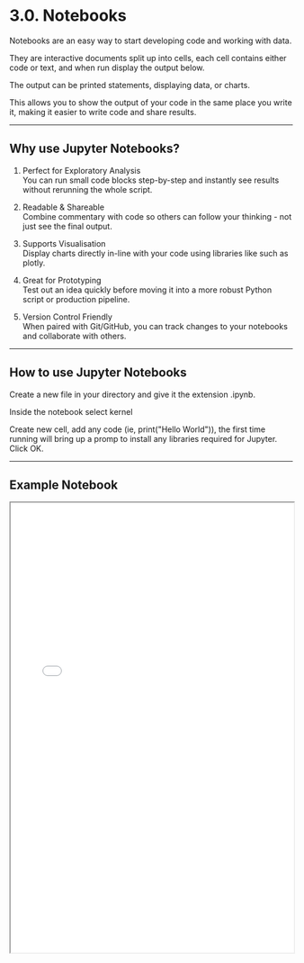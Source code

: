 # 3.0. Notebooks

Notebooks are an easy way to start developing code and working with data. 

They are interactive documents split up into cells, each cell contains either code or text, and when run display the output below. 

The output can be printed statements, displaying data, or charts. 

This allows you to show the output of your code in the same place you write it, making it easier to write code and share results. 

---

## Why use Jupyter Notebooks?

1. Perfect for Exploratory Analysis  
   You can run small code blocks step-by-step and instantly see results without rerunning the whole script.

2. Readable & Shareable  
   Combine commentary with code so others can follow your thinking - not just see the final output.

3. Supports Visualisation  
   Display charts directly in-line with your code using libraries like such as plotly.

4. Great for Prototyping  
   Test out an idea quickly before moving it into a more robust Python script or production pipeline.

5. Version Control Friendly  
   When paired with Git/GitHub, you can track changes to your notebooks and collaborate with others.

---

## How to use Jupyter Notebooks

Create a new file in your directory and give it the extension .ipynb. 

Inside the notebook select kernel

Create new cell, add any code (ie, print("Hello World")), the first time running will bring up a promp to install any libraries required for Jupyter. Click OK.

---

## Example Notebook

<iframe src="modelling-data.html" width="100%" height="800px"></iframe>


